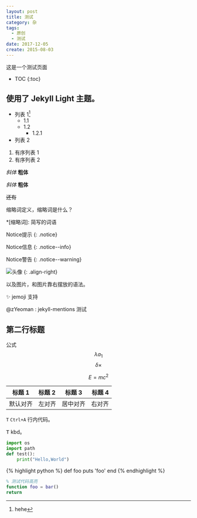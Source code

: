 ```yaml
---
layout: post
title: 测试
category: 杂
tags:
  - 原创
  - 测试
date: 2017-12-05
create: 2015-08-03
---
```


这是一个测试页面

- TOC
{:toc}

## 使用了 Jekyll Light 主题。

* 列表 1[^1]
  * 1.1
  * 1.2
    * 1.2.1
* 列表 2

1. 有序列表 1
2. 有序列表 2

*斜体*  **粗体**

_斜体_  __粗体__

~~还有~~

缩略词定义，缩略词是什么？

*[缩略词]: 简写的词语

Notice提示
{: .notice}

Notice信息
{: .notice--info}

Notice警告
{: .notice--warning}

![头像](https://i.loli.net/2017/12/05/5a265e00ae562.jpg '头像')
{: .align-right}

以及图片，和图片靠右摆放的语法。

:sparkles: jemoji 支持

@zYeoman : jekyll-mentions 测试



## 第二行标题

公式 $$\lambda a_1$$
$$\delta \times$$

$$E = mc^2$$

| 标题 1 | 标题 2 | 标题 3 | 标题 4 |
| ---- | :--- | :--: | ---: |
| 默认对齐 | 左对齐  | 居中对齐 |  右对齐 |

`T` `Ctrl+A` 行内代码。

<kbd>T</kbd> kbd。

```python
import os
import path
def test():
    print("Hello,World")
```

<!-- more -->

{% highlight python %}
def foo
  puts 'foo'
end
{% endhighlight %}

```matlab
% 测试代码高亮
function foo = bar()
return
```

[^1]: hehe
